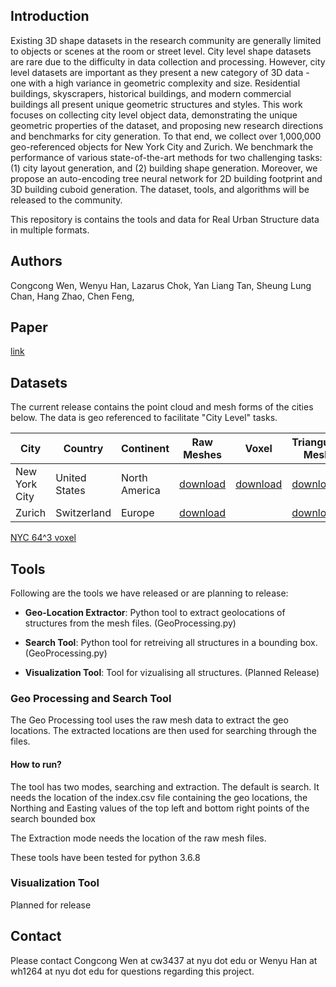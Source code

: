 ## Introduction

Existing 3D shape datasets in the research community are generally limited to objects or scenes at the room or street level. City level shape datasets are rare due to the difficulty in data collection and processing. However, city level datasets are important as they present a new category of 3D data - one with a high variance in geometric complexity and size. Residential buildings, skyscrapers, historical buildings, and modern commercial buildings all present unique geometric structures and styles. This work focuses on collecting city level object data, demonstrating the unique geometric properties of the dataset, and proposing new research directions and benchmarks for city generation. To that end, we collect over 1,000,000 geo-referenced objects for New York City and Zurich. We benchmark the performance of various state-of-the-art methods for two challenging tasks: (1) city layout generation, and (2) building shape generation. Moreover, we propose an auto-encoding tree neural network for 2D building footprint and 3D building cuboid generation. The dataset, tools, and algorithms will be released to the community.

This repository is contains the tools and data for Real Urban Structure data in multiple formats.

## Authors
Congcong Wen, Wenyu Han, Lazarus Chok, Yan Liang Tan, Sheung Lung Chan, Hang Zhao, Chen Feng,

## Paper 
[link](https://scene-understanding.com/papers/RealCity3D.pdf)

## Datasets
The current release contains the point cloud and mesh forms of the cities below. The data is geo referenced to facilitate "City Level" tasks.

| City | Country | Continent | Raw Meshes | Voxel | Triangulated Meshes | Point Cloud | DEM |
| --- | --- | --- | --- | --- | --- | --- | --- |
| New York City | United States | North America | [download](https://drive.google.com/drive/folders/1e11MGq9BYS8fFdbDUWBtaL3cLRZ2aFNT?usp=sharing) | [download](https://drive.google.com/file/d/1wAGWK9M-jMlNbXsurosXjRqbj6Hmfk7N/view?usp=sharing)|[download](https://drive.google.com/drive/folders/1v0ZiqweL3mX82Qa7OEPKY8DRwCS5mj87?usp=sharing) |[download](https://drive.google.com/open?id=1b1edO0_zgSlwnnDfH7S9dcuNvsFHtM1A)| |
| Zurich | Switzerland | Europe | [download](https://drive.google.com/drive/folders/17OJtbjm3sJxIIaZSdc_UEVnUC8PuxSuy?usp=sharing) | | [download](https://drive.google.com/drive/folders/17IRpVipV9Y7l3v8YGATem6juTmQkDABq?usp=sharing) |[download](https://drive.google.com/drive/folders/1zsojfGOkraFhMe76t1osJ8gHJs9KT7EA?usp=sharing) | |


[NYC 64^3 voxel](https://drive.google.com/open?id=1KAPIj_Zyu6htnEebHnmAOGjfZliML2U-)
## Tools

Following are the tools we have released or are planning to release:

- **Geo-Location Extractor**: Python tool to extract geolocations of structures from the mesh files. (GeoProcessing.py)

- **Search Tool**: Python tool for retreiving all structures in a bounding box. (GeoProcessing.py)

- **Visualization Tool**: Tool for vizualising all structures. (Planned Release)

### Geo Processing and Search Tool

The Geo Processing tool uses the raw mesh data to extract the geo locations. The extracted locations are then used for searching through the files.

#### How to run?

The tool has two modes, searching and extraction. The default is search. It needs the location of the index.csv file containing the geo locations, the Northing and Easting values of the top left and bottom right points of the search bounded box

The Extraction mode needs the location of the raw mesh files.

These tools have been tested for python 3.6.8

### Visualization Tool
Planned for release

## Contact

Please contact Congcong Wen at cw3437 at nyu dot edu or Wenyu Han at wh1264 at nyu dot edu for questions regarding this project.

